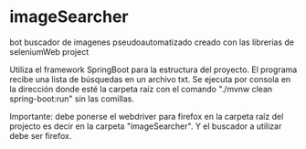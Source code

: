 # imageSearcher
bot buscador de imagenes pseudoautomatizado creado con  las librerias de seleniumWeb project

Utiliza el framework SpringBoot para la estructura del proyecto. El programa recibe una lista de búsquedas en un archivo txt. Se ejecuta por consola en la dirección donde esté la carpeta raíz con el comando "./mvnw clean spring-boot:run" sin las comillas. 

Importante: debe ponerse el webdriver para firefox en la carpeta raíz del projecto es decir en la carpeta "imageSearcher". Y el buscador a utilizar debe ser firefox. 
